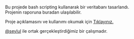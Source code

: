 
Bu projede bash scripting kullanarak bir veritabanı tasarlandı.  
Projenin raporuna buradan ulaşılabilir.  

Proje açıklamasını ve kullanımı okumak için [Tıklayınız.](https://docs.google.com/a/bil.omu.edu.tr/file/d/0B-ufRWgXeEyBYXpKRjN1Sl95NGs/edit)

[@seylul](https://github.com/seylul) ile ortak gerçekleştirdiğimiz bir çalışmadır.
